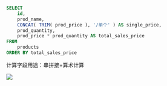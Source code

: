 

```sql
SELECT
	id,
	prod_name,
	CONCAT( TRIM( prod_price ), '/单个' ) AS single_price,
	prod_quantity,
	prod_price * prod_quantity AS total_sales_price 
FROM
	products
ORDER BY total_sales_price
```

计算字段用途：串拼接+算术计算

![](./images/Snipaste_2022-06-20_21-52-55.png)